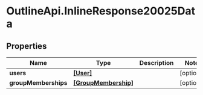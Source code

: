 # OutlineApi.InlineResponse20025Data

## Properties
Name | Type | Description | Notes
------------ | ------------- | ------------- | -------------
**users** | [**[User]**](User.md) |  | [optional] 
**groupMemberships** | [**[GroupMembership]**](GroupMembership.md) |  | [optional] 
